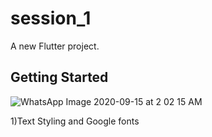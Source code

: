 # session_1

A new Flutter project.

## Getting Started

![WhatsApp Image 2020-09-15 at 2 02 15 AM](https://user-images.githubusercontent.com/52829478/93136433-8d87d380-f6f9-11ea-86a4-8c0e7145f250.jpeg)

1)Text Styling and Google fonts
